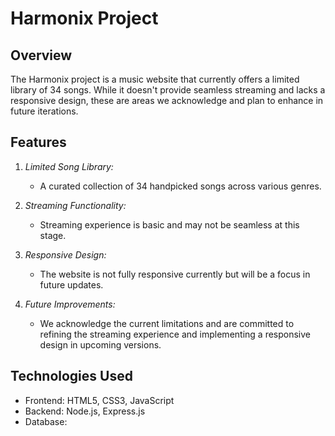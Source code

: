 # Harmonix Project

## Overview
The Harmonix project is a music website that currently offers a limited library of 34 songs. While it doesn't provide seamless streaming and lacks a responsive design, these are areas we acknowledge and plan to enhance in future iterations.

## Features
1. *Limited Song Library:*
   - A curated collection of 34 handpicked songs across various genres.

2. *Streaming Functionality:*
   - Streaming experience is basic and may not be seamless at this stage.

3. *Responsive Design:*
   - The website is not fully responsive currently but will be a focus in future updates.

4. *Future Improvements:*
   - We acknowledge the current limitations and are committed to refining the streaming experience and implementing a responsive design in upcoming versions.

## Technologies Used
- Frontend: HTML5, CSS3, JavaScript
- Backend: Node.js, Express.js
- Database:

## Creators:
- This project was built with @DineshJoshi2005 and @DeepakBirkhani with the constant help from @BlackShort.

## Installation
1. Clone the repository: git clone [repository_url]
2. Install dependencies: npm install
3. Configure environment variables
4. Run the application: npm start

## Contributing
While the current focus is on the existing 34-song library, contributions are welcome for improvements and future features. Fork the repository and create a pull request with your suggestions.

## License
This project is licensed under MIT License. See the [MIT LICENSE](LICENSE.txt) for details.

## Acknowledgments
Special thanks to the artists and creators of the 34 featured songs.

